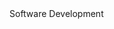 <!DOCTYPE HTML>

<html>

<head>
  <tittle> Software Development </tittle>
  <link rel="stylesheet" href="responsive.css"/>
  <meta charset="utf-8" />
</head>

<body>
  <div class="software"></div>
</body>
</html>
